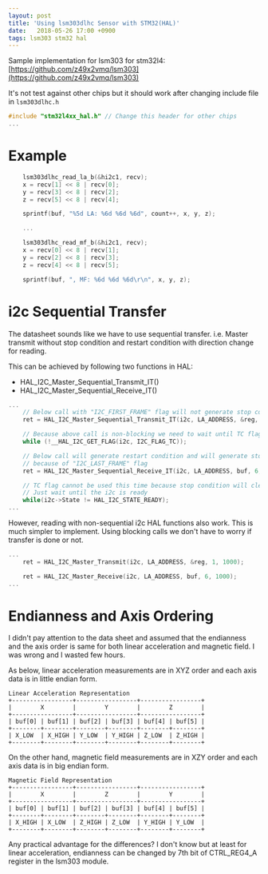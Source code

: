 ```yaml
---
layout: post
title: 'Using lsm303dlhc Sensor with STM32(HAL)'
date:   2018-05-26 17:00 +0900
tags: lsm303 stm32 hal
---
```


Sample implementation for lsm303 for stm32l4: [https://github.com/z49x2vmq/lsm303](https://github.com/z49x2vmq/lsm303)

It's not test against other chips but it should work after changing include file in ```lsm303dlhc.h```
```c
#include "stm32l4xx_hal.h" // Change this header for other chips
...
```

# Example
```c
    lsm303dlhc_read_la_b(&hi2c1, recv);
    x = recv[1] << 8 | recv[0];
    y = recv[3] << 8 | recv[2];
    z = recv[5] << 8 | recv[4];

    sprintf(buf, "%5d LA: %6d %6d %6d", count++, x, y, z);

    ...

    lsm303dlhc_read_mf_b(&hi2c1, recv);
    x = recv[0] << 8 | recv[1];
    y = recv[2] << 8 | recv[3];
    z = recv[4] << 8 | recv[5];

    sprintf(buf, ", MF: %6d %6d %6d\r\n", x, y, z);
```

# i2c Sequential Transfer
The datasheet sounds like we have to use sequential transfer. i.e. Master transmit without stop condition and restart condition with direction change for reading.

This can be achieved by following two functions in HAL:
* HAL_I2C_Master_Sequential_Transmit_IT()
* HAL_I2C_Master_Sequential_Receive_IT()

```c
...
    // Below call with "I2C_FIRST_FRAME" flag will not generate stop condition when the transfer is done
    ret = HAL_I2C_Master_Sequential_Transmit_IT(i2c, LA_ADDRESS, &reg, 1, I2C_FIRST_FRAME);

    // Because above call is non-blocking we need to wait until TC flag is set.
    while (!__HAL_I2C_GET_FLAG(i2c, I2C_FLAG_TC));

    // Below call will generate restart condition and will generate stop condition 
    // because of "I2C_LAST_FRAME" flag
    ret = HAL_I2C_Master_Sequential_Receive_IT(i2c, LA_ADDRESS, buf, 6, I2C_LAST_FRAME);

    // TC flag cannot be used this time because stop condition will clear the TC flag
    // Just wait until the i2c is ready
    while(i2c->State != HAL_I2C_STATE_READY);
...
```

However, reading with non-sequential i2c HAL functions also work. This is much simpler to implement. Using blocking calls we don't have to worry if transfer is done or not. 
```c
...
    ret = HAL_I2C_Master_Transmit(i2c, LA_ADDRESS, &reg, 1, 1000);

    ret = HAL_I2C_Master_Receive(i2c, LA_ADDRESS, buf, 6, 1000);
...
```

# Endianness and Axis Ordering
I didn't pay attention to the data sheet and assumed that the endianness and the axis order is same for both linear acceleration and magnetic field. I was wrong and I wasted few hours.

As below, linear acceleration measurements are in XYZ order and each axis data is in little endian form.
```
Linear Acceleration Representation
+-----------------+-----------------+-----------------+
|        X        |        Y        |        Z        |
+-----------------+-----------------+-----------------+
| buf[0] | buf[1] | buf[2] | buf[3] | buf[4] | buf[5] |
+--------+--------+--------+--------+--------+--------+
| X_LOW  | X_HIGH | Y_LOW  | Y_HIGH | Z_LOW  | Z_HIGH |
+--------+--------+--------+--------+--------+--------+
```

On the other hand, magnetic field measurements are in XZY order and each axis data is in big endian form.

```
Magnetic Field Representation
+-----------------+-----------------+-----------------+
|        X        |        Z        |        Y        |
+-----------------+-----------------+-----------------+
| buf[0] | buf[1] | buf[2] | buf[3] | buf[4] | buf[5] |
+--------+--------+--------+--------+--------+--------+
| X_HIGH | X_LOW  | Z_HIGH | Z_LOW  | Y_HIGH | Y_LOW  |
+--------+--------+--------+--------+--------+--------+
```

Any practical advantage for the differences? I don't know but at least for linear acceleration, endianness can be changed by 7th bit of CTRL_REG4_A register in the lsm303 module.

